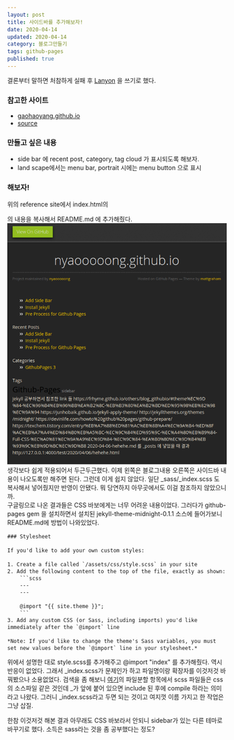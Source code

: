 ```yaml
---
layout: post
title: 사이드바를 추가해보자!
date: 2020-04-14
updated: 2020-04-14
category: 블로그만들기
tags: github-pages
published: true
---
```


결론부터 말하면 처참하게 실패 후 [Lanyon](https://lanyon.getpoole.com/) 을 쓰기로 했다.
### 참고한 사이트   
- [gaohaoyang.github.io](https://gaohaoyang.github.io)   
- [source](https://github.com/Gaohaoyang/gaohaoyang.github.io/)

### 만들고 싶은 내용
- side bar 에 recent post, category, tag cloud 가 표시되도록 해보자.
- land scape에서는 menu bar, portrait 시에는 menu button 으로 표시

### 해보자! 
위의 reference site에서 index.html의 <div class="right">의 내용을 복사해서 README.md 에 추가해줬다.
![결과](/assets/img/add_sidebar_1.png)
생각보다 쉽게 적용되어서 두근두근했다. 
이제 왼쪽은 블로그내용 오른쪽은 사이드바 내용이 나오도록만 해주면 된다.
그런데 이게 쉽지 않았다.
일단 _sass/_index.scss 도 복사해서 넣어줬지만 반영이 안됐다. 뭐 당연하지 아무곳에서도 이걸 참조하지 않았으니까.   
구글링으로 나온 결과들은 CSS 바보에게는 너무 어려운 내용이었다.
그러다가 github-pages gem 을 설치하면서 설치된 jekyll-theme-midnight-0.1.1 소스에 들어가보니 README.md에 방법이 나와있었다.
```
### Stylesheet

If you'd like to add your own custom styles:

1. Create a file called `/assets/css/style.scss` in your site
2. Add the following content to the top of the file, exactly as shown:
    ```scss
    ---
    ---

    @import "{{ site.theme }}";
    ```
3. Add any custom CSS (or Sass, including imports) you'd like immediately after the `@import` line

*Note: If you'd like to change the theme's Sass variables, you must set new values before the `@import` line in your stylesheet.*
```
위에서 설명한 대로 style.scss를 추가해주고 @import "index" 를 추가해줬다. 역시 반응이 없었다.
그래서 _index.scss가 문제인가 하고 파일명이랑 확장자를 이것저것 바꿔봤으나 소용없었다.
검색을 좀 해보니 
[여기](https://heropy.blog/2018/01/31/sass/)의 파일분할 항목에서
scss 파일들은 css의 소스파일 같은 것인데 _가 앞에 붙어 있으면 include 된 후에 compile 하라는 의미라고 나왔다.
그러니 _index.scss라고 두면 되는 것이고 여지껏 이름 가지고 한 작업은 그냥 삽질.   

한참 이것저것 해본 결과 아무래도 CSS 바보라서 안되니 sidebar가 있는 다른 테마로 바꾸기로 했다.
소득은 sass라는 것을 좀 공부했다는 정도?